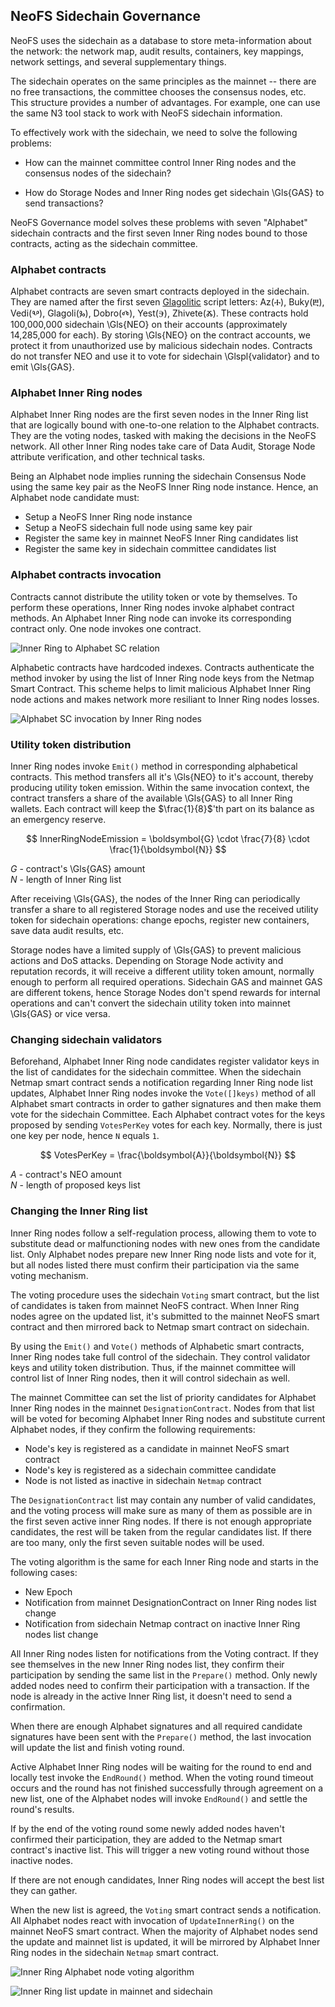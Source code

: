 ## NeoFS Sidechain Governance

NeoFS uses the sidechain as a database to store meta-information about the network: the network map, audit results, containers, key mappings, network settings, and several supplementary things.

The sidechain operates on the same principles as the mainnet -- there are no free transactions, the committee chooses the consensus nodes, etc. This structure provides a number of advantages. For example, one can use the same N3 tool stack to work with NeoFS sidechain information.

To effectively work with the sidechain, we need to solve the following problems:

* How can the mainnet committee control Inner Ring nodes and the consensus nodes of the sidechain?

* How do Storage Nodes and Inner Ring nodes get sidechain \Gls{GAS} to send transactions?

NeoFS Governance model solves these problems with seven "Alphabet" sidechain contracts and the first seven Inner Ring nodes bound to those contracts, acting as the sidechain committee.

### Alphabet contracts

Alphabet contracts are seven smart contracts deployed in the sidechain. They are named after the first seven [Glagolitic](https://en.wikipedia.org/wiki/Glagolitic_script) script letters: Az(Ⰰ), Buky(Ⰱ), Vedi(Ⰲ), Glagoli(Ⰳ), Dobro(Ⰴ), Yest(Ⰵ), Zhivete(Ⰶ). These contracts hold 100,000,000 sidechain \Gls{NEO} on their accounts (approximately 14,285,000 for each). By storing \Gls{NEO} on the contract accounts, we protect it from unauthorized use by malicious sidechain nodes. Contracts do not transfer NEO and use it to vote for sidechain \Glspl{validator} and to emit \Gls{GAS}.

### Alphabet Inner Ring nodes

Alphabet Inner Ring nodes are the first seven nodes in the Inner Ring list that are logically bound with one-to-one relation to the Alphabet contracts. They are the voting nodes, tasked with making the decisions in the NeoFS network. All other Inner Ring nodes take care of Data Audit, Storage Node attribute verification, and other technical tasks.

Being an Alphabet node implies running the sidechain Consensus Node using the same key pair as the NeoFS Inner Ring node instance. Hence, an Alphabet node candidate must:

- Setup a NeoFS Inner Ring node instance
- Setup a NeoFS sidechain full node using same key pair
- Register the same key in mainnet NeoFS Inner Ring candidates list
- Register the same key in sidechain committee candidates list

### Alphabet contracts invocation

Contracts cannot distribute the utility token or vote by themselves. To perform these operations, Inner Ring nodes invoke alphabet contract methods. An Alphabet Inner Ring node can invoke its corresponding contract only. One node invokes one contract.

![Inner Ring to Alphabet SC relation](pic/gov-scir)

Alphabetic contracts have hardcoded indexes. Contracts authenticate the method invoker by using the list of Inner Ring node keys from the Netmap Smart Contract. This scheme helps to limit malicious Alphabet Inner Ring node actions and makes network more resiliant to Inner Ring nodes losses.

![Alphabet SC invocation by Inner Ring nodes](pic/gov-invoke)

### Utility token distribution

Inner Ring nodes invoke `Emit()` method in corresponding alphabetical contracts. This method transfers all it's \Gls{NEO} to it's account, thereby producing utility token emission. Within the same invocation context, the contract transfers a share of the available \Gls{GAS} to all Inner Ring wallets. Each contract will keep the $\frac{1}{8}$'th part on its balance as an emergency reserve.

$$
InnerRingNodeEmission =
\boldsymbol{G} \cdot \frac{7}{8} \cdot \frac{1}{\boldsymbol{N}}
$$

$G$ - contract's \Gls{GAS} amount \
$N$ - length of Inner Ring list

After receiving \Gls{GAS}, the nodes of the Inner Ring can periodically transfer a share to all registered Storage nodes and use the received utility token for sidechain operations: change epochs, register new containers, save data audit results, etc.

Storage nodes have a limited supply of \Gls{GAS} to prevent malicious actions and DoS attacks. Depending on Storage Node activity and reputation records, it will receive a different utility token amount, normally enough to perform all required operations. Sidechain GAS and mainnet GAS are different tokens, hence Storage Nodes don't spend rewards for internal operations and can't convert the sidechain utility token into mainnet \Gls{GAS} or vice versa.

### Changing sidechain validators

Beforehand, Alphabet Inner Ring node candidates register validator keys in the list of candidates for the sidechain committee. When the sidechain Netmap smart contract sends a notification regarding Inner Ring node list updates, Alphabet Inner Ring nodes invoke the `Vote([]keys)` method of all Alphabet smart contracts in order to gather signatures and then make them vote for the sidechain Committee. Each Alphabet contract votes for the keys proposed by sending `VotesPerKey` votes for each key. Normally, there is just one key per node, hence `N` equals `1`.

$$
VotesPerKey = \frac{\boldsymbol{A}}{\boldsymbol{N}}
$$

$A$ - contract's NEO amount \
$N$ - length of proposed keys list

### Changing the Inner Ring list

Inner Ring nodes follow a self-regulation process, allowing them to vote to substitute dead or malfunctioning nodes with new ones from the candidate list. Only Alphabet nodes prepare new Inner Ring node lists and vote for it, but all nodes listed there must confirm their participation via the same voting mechanism.

The voting procedure uses the sidechain `Voting` smart contract, but the list of candidates is taken from mainnet NeoFS contract. When Inner Ring nodes agree on the updated list, it's submitted to the mainnet NeoFS smart contract and then mirrored back to Netmap smart contract on sidechain.

By using the `Emit()` and `Vote()` methods of Alphabetic smart contracts, Inner Ring nodes take full control of the sidechain. They control validator keys and utility token distribution. Thus, if the mainnet committee will control list of Inner Ring nodes, then it will control sidechain as well.

The mainnet Committee can set the list of priority candidates for Alphabet Inner Ring nodes in the mainnet `DesignationContract`. Nodes from that list will be voted for becoming Alphabet Inner Ring nodes and substitute current Alphabet nodes, if they confirm the following requirements:

- Node's key is registered as a candidate in mainnet NeoFS smart contract
- Node's key is registered as a sidechain committee candidate
- Node is not listed as inactive in sidechain `Netmap` contract

The `DesignationContract` list may contain any number of valid candidates, and the voting process will make sure as many of them as possible are in the first seven active inner Ring nodes. If there is not enough appropriate candidates, the rest will be taken from the regular candidates list. If there are too many, only the first seven suitable nodes will be used.

The voting algorithm is the same for each Inner Ring node and starts in the following cases:

- New Epoch
- Notification from mainnet DesignationContract on Inner Ring nodes list change
- Notification from sidechain Netmap contract on inactive Inner Ring nodes list change

All Inner Ring nodes listen for notifications from the Voting contract. If they see themselves in the new Inner Ring nodes list, they confirm their participation by sending the same list in the `Prepare()` method. Only newly added nodes need to confirm their participation with a transaction. If the node is already in the active Inner Ring list, it doesn't need to send a confirmation.

When there are enough Alphabet signatures and all required candidate signatures have been sent with the `Prepare()` method, the last invocation will update the list and finish voting round.

Active Alphabet Inner Ring nodes will be waiting for the round to end and locally test invoke the `EndRound()` method. When the voting round timeout occurs and the round has not finished successfully through agreement on a new list, one of the Alphabet nodes will invoke `EndRound()` and settle the round's results.

If by the end of the voting round some newly added nodes haven't confirmed their participation, they are added to the Netmap smart contract's inactive list. This will trigger a new voting round without those inactive nodes.

If there are not enough candidates, Inner Ring nodes will accept the best list they can gather.

When the new list is agreed, the `Voting` smart contract sends a notification. All Alphabet nodes react with invocation of `UpdateInnerRing()` on the mainnet NeoFS smart contract. When the majority of Alphabet nodes send the update and mainnet list is updated, it will be mirrored by Alphabet Inner Ring nodes in the sidechain `Netmap` smart contract.

![Inner Ring Alphabet node voting algorithm](pic/gov-irvote)

![Inner Ring list update in mainnet and sidechain](pic/gov-irvote2)
